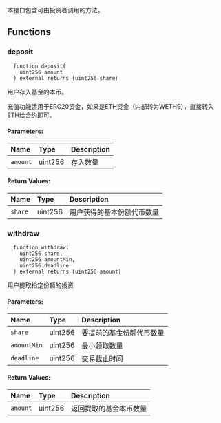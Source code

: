本接口包含可由投资者调用的方法。


## Functions
### deposit
```solidity
  function deposit(
    uint256 amount
  ) external returns (uint256 share)
```
用户存入基金的本币。

充值功能适用于ERC20资金，如果是ETH资金（内部转为WETH9），直接转入ETH给合约即可。

#### Parameters:
| Name | Type | Description                                                          |
| :--- | :--- | :------------------------------------------------------------------- |
|`amount` | uint256 | 存入数量

#### Return Values:
| Name                           | Type          | Description                                                                  |
| :----------------------------- | :------------ | :--------------------------------------------------------------------------- |
|`share`| uint256 | 用户获得的基本份额代币数量
### withdraw
```solidity
  function withdraw(
    uint256 share,
    uint256 amountMin,
    uint256 deadline
  ) external returns (uint256 amount)
```
用户提取指定份额的投资


#### Parameters:
| Name | Type | Description                                                          |
| :--- | :--- | :------------------------------------------------------------------- |
|`share` | uint256 | 要提前的基金份额代币数量
|`amountMin` | uint256 | 最小领取数量
|`deadline` | uint256 | 交易截止时间

#### Return Values:
| Name                           | Type          | Description                                                                  |
| :----------------------------- | :------------ | :--------------------------------------------------------------------------- |
|`amount`| uint256 | 返回提取的基金本币数量


